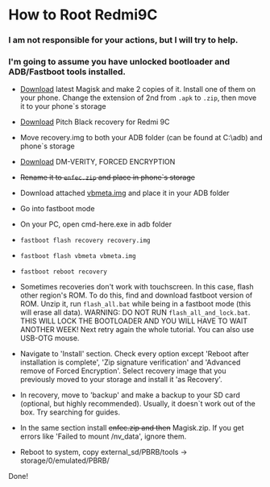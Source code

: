 # How to Root Redmi9C 

### I am not responsible for your actions, but I will try to help.
### I'm going to assume you have unlocked bootloader and ADB/Fastboot tools installed.

- [Download](https://github.com/topjohnwu/Magisk/releases) latest Magisk and make 2 copies of it. Install one of them on your phone. Change the extension of 2nd from `.apk` to `.zip`, then move it to your phone`s storage

- [Download](https://sourceforge.net/projects/wulan17/files/Angelica/PBRP/) Pitch Black recovery for Redmi 9C

- Move recovery.img to both your ADB folder (can be found at C:\adb) and phone`s storage

- [Download](https://zackptg5.com/android.php#disverfe) DM-VERITY, FORCED ENCRYPTION

- ~~Rename it to `enfec.zip` and place in phone`s storage~~

- Download attached [vbmeta.img](https://forum.xda-developers.com/attachments/vbmeta-img.5257631/) and place it in your ADB folder

- Go into fastboot mode

- On your PC, open cmd-here.exe in adb folder

- `fastboot flash recovery recovery.img`

- `fastboot flash vbmeta vbmeta.img`

- `fastboot reboot recovery`

- Sometimes recoveries don't work with touchscreen. In this case, flash other region's ROM. To do this, find and download fastboot version of ROM. Unzip it, run `flash_all.bat` while being in a fastboot mode (this will erase all data). WARNING: DO NOT RUN `flash_all_and_lock.bat`. THIS WILL LOCK THE BOOTLOADER AND YOU WILL HAVE TO WAIT ANOTHER WEEK!
Next retry again the whole tutorial. You can also use USB-OTG mouse.

- Navigate to 'Install' section. Check every option except 'Reboot after installation is complete', 'Zip signature verification' and 'Advanced remove of Forced Encryption'. Select recovery image that you previously moved to your storage and install it 'as Recovery'.

- In recovery, move to 'backup' and make a backup to your SD card (optional, but highly recommended). Usually, it doesn`t work out of the box. Try searching for guides.

- In the same section install ~~enfec.zip and then~~ Magisk.zip. If you get errors like 'Failed to mount /nv_data', ignore them.

- Reboot to system, copy external_sd/PBRB/tools -> storage/0/emulated/PBRB/

Done!

